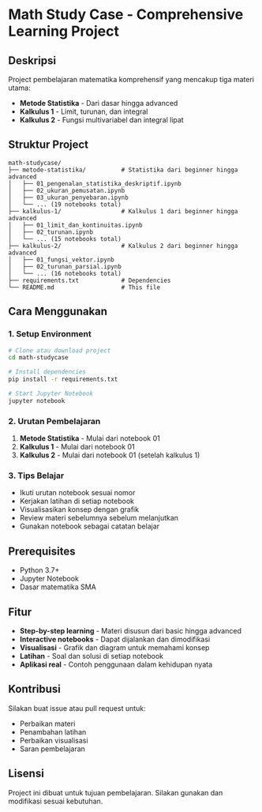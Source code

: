 # Math Study Case - Comprehensive Learning Project

## Deskripsi
Project pembelajaran matematika komprehensif yang mencakup tiga materi utama:
- **Metode Statistika** - Dari dasar hingga advanced
- **Kalkulus 1** - Limit, turunan, dan integral
- **Kalkulus 2** - Fungsi multivariabel dan integral lipat

## Struktur Project

```
math-studycase/
├── metode-statistika/          # Statistika dari beginner hingga advanced
│   ├── 01_pengenalan_statistika_deskriptif.ipynb
│   ├── 02_ukuran_pemusatan.ipynb
│   ├── 03_ukuran_penyebaran.ipynb
│   └── ... (19 notebooks total)
├── kalkulus-1/                 # Kalkulus 1 dari beginner hingga advanced
│   ├── 01_limit_dan_kontinuitas.ipynb
│   ├── 02_turunan.ipynb
│   └── ... (15 notebooks total)
├── kalkulus-2/                 # Kalkulus 2 dari beginner hingga advanced
│   ├── 01_fungsi_vektor.ipynb
│   ├── 02_turunan_parsial.ipynb
│   └── ... (16 notebooks total)
├── requirements.txt            # Dependencies
└── README.md                   # This file
```

## Cara Menggunakan

### 1. Setup Environment
```bash
# Clone atau download project
cd math-studycase

# Install dependencies
pip install -r requirements.txt

# Start Jupyter Notebook
jupyter notebook
```

### 2. Urutan Pembelajaran
1. **Metode Statistika** - Mulai dari notebook 01
2. **Kalkulus 1** - Mulai dari notebook 01
3. **Kalkulus 2** - Mulai dari notebook 01 (setelah kalkulus 1)

### 3. Tips Belajar
- Ikuti urutan notebook sesuai nomor
- Kerjakan latihan di setiap notebook
- Visualisasikan konsep dengan grafik
- Review materi sebelumnya sebelum melanjutkan
- Gunakan notebook sebagai catatan belajar

## Prerequisites
- Python 3.7+
- Jupyter Notebook
- Dasar matematika SMA

## Fitur
- **Step-by-step learning** - Materi disusun dari basic hingga advanced
- **Interactive notebooks** - Dapat dijalankan dan dimodifikasi
- **Visualisasi** - Grafik dan diagram untuk memahami konsep
- **Latihan** - Soal dan solusi di setiap notebook
- **Aplikasi real** - Contoh penggunaan dalam kehidupan nyata

## Kontribusi
Silakan buat issue atau pull request untuk:
- Perbaikan materi
- Penambahan latihan
- Perbaikan visualisasi
- Saran pembelajaran

## Lisensi
Project ini dibuat untuk tujuan pembelajaran. Silakan gunakan dan modifikasi sesuai kebutuhan.


